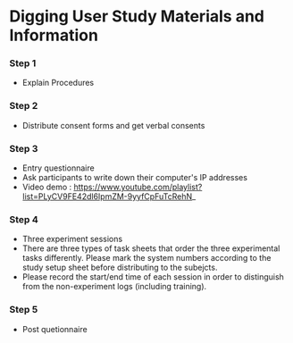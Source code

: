 Digging User Study Materials and Information
============================================

### Step 1

* Explain Procedures

### Step 2

* Distribute consent forms and get verbal consents

### Step 3

* Entry questionnaire
* Ask participants to write down their computer's IP addresses
* Video demo : https://www.youtube.com/playlist?list=PLyCV9FE42dl6IpmZM-9yyfCpFuTcRehN_

### Step 4

* Three experiment sessions
* There are three types of task sheets that order the three experimental tasks differently.  Please mark the system numbers according to the study setup sheet before distributing to the subejcts.
* Please record the start/end time of each session in order to distinguish from the non-experiment logs (including training).


### Step 5

* Post quetionnaire
